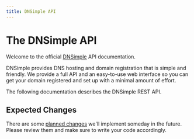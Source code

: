 ```yaml
---
title: DNSimple API
---
```


# The DNSimple API

Welcome to the official [DNSimple](https://dnsimple.com/) API documentation.

DNSimple provides DNS hosting and domain registration that is simple and friendly. We provide a full API and an easy-to-use web interface so you can get your domain registered and set up with a minimal amount of effort.

The following documentation describes the DNSimple REST API.


## Expected Changes

There are some [planned changes](/planned-changes/) we'll implement someday in the future. Please review them and make sure to write your code accordingly.


